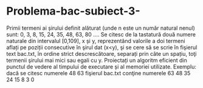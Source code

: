 # Problema-bac-subiect-3-
Primii termeni ai șirului definit alăturat
(unde n este un număr natural nenul)
sunt:
0, 3, 8, 15, 24, 35, 48, 63, 80 ....
Se citesc de la tastatură două numere naturale din intervalul [0,109], x și y,
reprezentând valorile a doi termeni aflați pe poziții consecutive în şirul dat (x<y), şi se
cere să se scrie în fişierul text bac.txt, în ordine strict descrescătoare, separați prin câte
un spațiu, toţi termenii şirului mai mici sau egali cu y.
Proiectați un algoritm eficient din punctul de vedere al timpului de executare și al memoriei
utilizate.
Exemplu: dacă se citesc numerele
48 63
fişierul bac.txt conţine numerele
63 48 35 24 15 8 3 0
